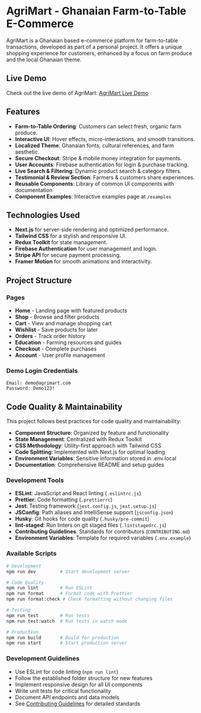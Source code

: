 
# AgriMart - Ghanaian Farm-to-Table E-Commerce

AgriMart is a Ghanaian based e-commerce platform for farm-to-table transactions, developed as part of a personal project. It offers a unique shopping experience for customers, enhanced by a focus on farm produce and the local Ghanaian theme.

## Live Demo

Check out the live demo of AgriMart: [AgriMart Live Demo](https://agri-mart-phi.vercel.app/)

## Features
- **Farm-to-Table Ordering**: Customers can select fresh, organic farm produce.
- **Interactive UI**: Hover effects, micro-interactions, and smooth transitions.
- **Localized Theme**: Ghanaian fonts, cultural references, and farm aesthetic.
- **Secure Checkout**: Stripe & mobile money integration for payments.
- **User Accounts**: Firebase authentication for login & purchase tracking.
- **Live Search & Filtering**: Dynamic product search & category filters.
- **Testimonial & Review Section**: Farmers & customers share experiences.
- **Reusable Components**: Library of common UI components with documentation
- **Component Examples**: Interactive examples page at `/examples`

## Technologies Used
- **Next.js** for server-side rendering and optimized performance.
- **Tailwind CSS** for a stylish and responsive UI.
- **Redux Toolkit** for state management.
- **Firebase Authentication** for user management and login.
- **Stripe API** for secure payment processing.
- **Framer Motion** for smooth animations and interactivity.

## Project Structure

### Pages
- **Home** - Landing page with featured products
- **Shop** - Browse and filter products
- **Cart** - View and manage shopping cart
- **Wishlist** - Save products for later
- **Orders** - Track order history
- **Education** - Farming resources and guides
- **Checkout** - Complete purchases
- **Account** - User profile management



### Demo Login Credentials

```
Email: demo@agrimart.com
Password: Demo123!
```

## Code Quality & Maintainability

This project follows best practices for code quality and maintainability:

- **Component Structure**: Organized by feature and functionality
- **State Management**: Centralized with Redux Toolkit
- **CSS Methodology**: Utility-first approach with Tailwind CSS
- **Code Splitting**: Implemented with Next.js for optimal loading
- **Environment Variables**: Sensitive information stored in .env.local
- **Documentation**: Comprehensive README and setup guides

### Development Tools

- **ESLint**: JavaScript and React linting (`.eslintrc.js`)
- **Prettier**: Code formatting (`.prettierrc`)
- **Jest**: Testing framework (`jest.config.js`, `jest.setup.js`)
- **JSConfig**: Path aliases and IntelliSense support (`jsconfig.json`)
- **Husky**: Git hooks for code quality (`.husky/pre-commit`)
- **lint-staged**: Run linters on git staged files (`.lintstagedrc.js`)
- **Contributing Guidelines**: Standards for contributors (`CONTRIBUTING.md`)
- **Environment Variables**: Template for required variables (`.env.example`)

### Available Scripts

```bash
# Development
npm run dev         # Start development server

# Code Quality
npm run lint        # Run ESLint
npm run format      # Format code with Prettier
npm run format:check # Check formatting without changing files

# Testing
npm run test        # Run tests
npm run test:watch  # Run tests in watch mode

# Production
npm run build       # Build for production
npm run start       # Start production server
```

### Development Guidelines

- Use ESLint for code linting (`npm run lint`)
- Follow the established folder structure for new features
- Implement responsive design for all UI components
- Write unit tests for critical functionality
- Document API endpoints and data models
- See [Contributing Guidelines](./CONTRIBUTING.md) for detailed standards

